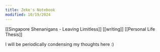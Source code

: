 ```yaml
---
title: Zeke's Notebook
modified: 10/19/2024
---
```

[[Singapore Shenanigans - Leaving Limitless]]
[[writing]]
[[Personal Life Thesis]]

I will be periodically condensing my thoughts here :)
